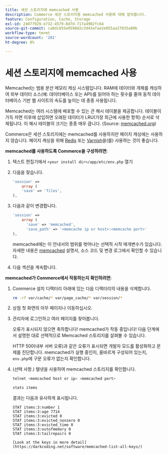 ```yaml
---
title: 세션 스토리지에 memcached 사용
description: Commerce 세션 스토리지용 memcached 사용에 대해 알아봅니다.
feature: Configuration, Cache, Storage
exl-id: 24077929-e732-4579-8d7d-717a4902fc64
source-git-commit: ca8dc855e0598d2c3d43afae2e055aa27035a09b
workflow-type: tm+mt
source-wordcount: '281'
ht-degree: 0%

---
```


# 세션 스토리지에 memcached 사용

Memcached는 범용 분산 메모리 캐싱 시스템입니다. RAM에 데이터와 개체를 캐싱하여 외부 데이터 소스(예: 데이터베이스 또는 API)를 읽어야 하는 횟수를 줄여 동적 데이터베이스 기반 웹 사이트의 속도를 높이는 데 종종 사용됩니다.

Memcached는 여러 시스템에 배포할 수 있는 큰 해시 테이블을 제공합니다. 테이블이 가득 차면 이후에 삽입하면 오래된 데이터가 LRU(가장 최근에 사용한 항목) 순서로 삭제됩니다. 이 해시 테이블의 크기는 종종 매우 큽니다. (Source: [memcached.org](https://www.memcached.org/))

Commerce은 세션 스토리지에는 memcached를 사용하지만 페이지 캐싱에는 사용하지 않습니다. 페이지 캐싱을 위해 [Redis](../cache/redis-pg-cache.md) 또는 [Varnish](../cache/config-varnish.md)을(를) 사용하는 것이 좋습니다.

**memcached를 사용하도록 Commerce을 구성하려면**:

1. 텍스트 편집기에서 `<your install dir>/app/etc/env.php` 열기
1. 다음을 찾습니다.

   ```php
   'session' =>
       array (
       'save' => 'files',
   ),
   ```

1. 다음과 같이 변경합니다.

   ```php
   'session' =>
       array (
         'save' => 'memcached',
         'save_path' => '<memcache ip or host>:<memcache port>'
   ),
   ```

   memcached에는 이 안내서의 범위를 벗어나는 선택적 시작 매개변수가 있습니다. 자세한 내용은 [memcached](https://www.php.net/manual/en/memcached.sessions.php) 설명서, 소스 코드 및 변경 로그에서 확인할 수 있습니다.

1. 다음 섹션을 계속합니다.

**memcached가 Commerce에서 작동하는지 확인하려면**:

1. Commerce 설치 디렉터리 아래에 있는 다음 디렉터리의 내용을 삭제합니다.

   ```bash
   rm -rf var/cache/* var/page_cache/* var/session/*
   ```

1. 상점 첫 화면의 아무 페이지나 이동하십시오.

1. 관리자에 로그인하고 여러 페이지를 찾아봅니다.

   오류가 표시되지 않으면 축하합니다! memcached가 작동 중입니다! 다음 단계에서 설명한 대로 선택적으로 Memcached 스토리지를 살펴볼 수 있습니다.

   HTTP 500(내부 서버 오류)과 같은 오류가 표시되면 개발자 모드를 활성화하고 문제를 진단합니다. memcached가 실행 중인지, 올바르게 구성되어 있는지, `env.php`에 구문 오류가 없는지 확인합니다.

1. (선택 사항.) 텔넷을 사용하여 memcached 스토리지를 확인합니다.

   ```bash
   telnet <memcached host or ip> <memcached port>
   ```

   ```bash
   stats items
   ```

   결과는 다음과 유사하게 표시됩니다.

   ```
   STAT items:3:number 1
   STAT items:3:age 7714
   STAT items:3:evicted 0
   STAT items:3:evicted_nonzero 0
   STAT items:3:evicted_time 0
   STAT items:3:outofmemory 0
   STAT items:3:tailrepairs 0
   
   [Look at the keys in more detail](https://darkcoding.net/software/memcached-list-all-keys/)
   ```

